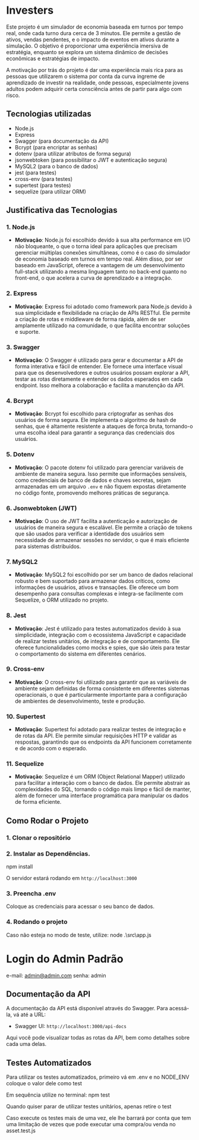 # Investers

Este projeto é um simulador de economia baseada em turnos por tempo real, onde cada turno dura cerca de 3 minutos. Ele permite a gestão de ativos, vendas pendentes, e o impacto de eventos em ativos durante a simulação. O objetivo é proporcionar uma experiência imersiva de estratégia, enquanto se explora um sistema dinâmico de decisões econômicas e estratégias de impacto.

A motivação por trás do projeto é dar uma experiência mais rica para as pessoas que utilizarem o sistema por conta da curva ingreme de aprendizado de investir na realidade, onde pessoas, especialmente jovens adultos podem adquirir certa consciência antes de partir para algo com risco.

## Tecnologias utilizadas

- Node.js
- Express
- Swagger (para documentação da API)
- Bcrypt (para encriptar as senhas)
- dotenv (para utilizar atributos de forma segura)
- jsonwebtoken (para possibilitar o JWT e autenticação segura)
- MySQL2 (para o banco de dados)
- jest (para testes)
- cross-env (para testes)
- supertest (para testes)
- sequelize (para utilizar ORM)

## Justificativa das Tecnologias

### 1. **Node.js**
   - **Motivação**: Node.js foi escolhido devido à sua alta performance em I/O não bloqueante, o que o torna ideal para aplicações que precisam gerenciar múltiplas conexões simultâneas, como é o caso do simulador de economia baseado em turnos em tempo real. Além disso, por ser baseado em JavaScript, oferece a vantagem de um desenvolvimento full-stack utilizando a mesma linguagem tanto no back-end quanto no front-end, o que acelera a curva de aprendizado e a integração.

### 2. **Express**
   - **Motivação**: Express foi adotado como framework para Node.js devido à sua simplicidade e flexibilidade na criação de APIs RESTful. Ele permite a criação de rotas e middleware de forma rápida, além de ser amplamente utilizado na comunidade, o que facilita encontrar soluções e suporte.

### 3. **Swagger**
   - **Motivação**: O Swagger é utilizado para gerar e documentar a API de forma interativa e fácil de entender. Ele fornece uma interface visual para que os desenvolvedores e outros usuários possam explorar a API, testar as rotas diretamente e entender os dados esperados em cada endpoint. Isso melhora a colaboração e facilita a manutenção da API.

### 4. **Bcrypt**
   - **Motivação**: Bcrypt foi escolhido para criptografar as senhas dos usuários de forma segura. Ele implementa o algoritmo de hash de senhas, que é altamente resistente a ataques de força bruta, tornando-o uma escolha ideal para garantir a segurança das credenciais dos usuários.

### 5. **Dotenv**
   - **Motivação**: O pacote dotenv foi utilizado para gerenciar variáveis de ambiente de maneira segura. Isso permite que informações sensíveis, como credenciais de banco de dados e chaves secretas, sejam armazenadas em um arquivo `.env` e não fiquem expostas diretamente no código fonte, promovendo melhores práticas de segurança.

### 6. **Jsonwebtoken (JWT)**
   - **Motivação**: O uso de JWT facilita a autenticação e autorização de usuários de maneira segura e escalável. Ele permite a criação de tokens que são usados para verificar a identidade dos usuários sem necessidade de armazenar sessões no servidor, o que é mais eficiente para sistemas distribuídos.

### 7. **MySQL2**
   - **Motivação**: MySQL2 foi escolhido por ser um banco de dados relacional robusto e bem suportado para armazenar dados críticos, como informações de usuários, ativos e transações. Ele oferece um bom desempenho para consultas complexas e integra-se facilmente com Sequelize, o ORM utilizado no projeto.

### 8. **Jest**
   - **Motivação**: Jest é utilizado para testes automatizados devido à sua simplicidade, integração com o ecossistema JavaScript e capacidade de realizar testes unitários, de integração e de comportamento. Ele oferece funcionalidades como mocks e spies, que são úteis para testar o comportamento do sistema em diferentes cenários.

### 9. **Cross-env**
   - **Motivação**: O cross-env foi utilizado para garantir que as variáveis de ambiente sejam definidas de forma consistente em diferentes sistemas operacionais, o que é particularmente importante para a configuração de ambientes de desenvolvimento, teste e produção.

### 10. **Supertest**
   - **Motivação**: Supertest foi adotado para realizar testes de integração e de rotas da API. Ele permite simular requisições HTTP e validar as respostas, garantindo que os endpoints da API funcionem corretamente e de acordo com o esperado.

### 11. **Sequelize**
   - **Motivação**: Sequelize é um ORM (Object Relational Mapper) utilizado para facilitar a interação com o banco de dados. Ele permite abstrair as complexidades do SQL, tornando o código mais limpo e fácil de manter, além de fornecer uma interface programática para manipular os dados de forma eficiente.

## Como Rodar o Projeto

### 1. Clonar o repositório

### 2. Instalar as Dependências.
npm install

O servidor estará rodando em `http://localhost:3000`

### 3. Preencha .env

Coloque as credenciais para acessar o seu banco de dados.

### 4. Rodando o projeto

Caso não esteja no modo de teste, utilize: node .\src\app.js

# Login do Admin Padrão

e-mail: admin@admin.com
senha: admin

## Documentação da API
A documentação da API está disponível através do Swagger. Para acessá-la, vá até a URL:

- Swagger UI: `http://localhost:3000/api-docs`

Aqui você pode visualizar todas as rotas da API, bem como detalhes sobre cada uma delas.

## Testes Automatizados

Para utilizar os testes automatizados, primeiro vá em .env e no NODE_ENV coloque o valor dele como test

Em sequência utilize no terminal: npm test

Quando quiser parar de utilizar testes unitários, apenas retire o test

Caso execute os testes mais de uma vez, ele lhe barrará por conta que tem uma limitação de vezes que pode executar uma compra/ou venda no asset.test.js

